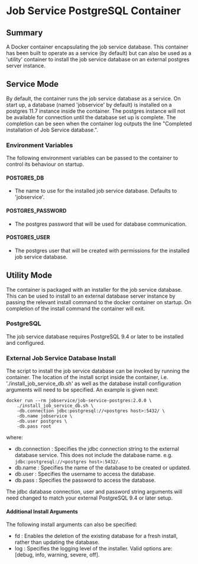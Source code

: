 # Job Service PostgreSQL Container

## Summary

A Docker container encapsulating the job service database. This container has been built to operate as a service (by default) but can also be used as a 'utility' container to install the job service database on an external postgres server instance.

## Service Mode

By default, the container runs the job service database as a service. On start up, a database (named 'jobservice' by default) is installed on a postgres 11.7 instance inside the container. The postgres instance will not be available for connection until the database set up is complete. The completion can be seen when the container log outputs the line "Completed installation of Job Service database.".

### Environment Variables

The following environment variables can be passed to the container to control its behaviour on startup.

#### POSTGRES_DB
- The name to use for the installed job service database. Defaults to 'jobservice'.

#### POSTGRES_PASSWORD

- The postgres password that will be used for database communication.

#### POSTGRES_USER

- The postgres user that will be created with permissions for the installed job service database.

## Utility Mode

The container is packaged with an installer for the job service database. This can be used to install to an external database server instance by passing the relevant install command to the docker container on startup. On completion of the install command the container will exit.

### PostgreSQL
The job service database requires PostgreSQL 9.4 or later to be installed and configured. 

### External Job Service Database Install

The script to install the job service database can be invoked by running the container. The location of the install script inside the container, i.e. './install_job_service_db.sh' as well as the database install configuration arguments will need to be specified. An example is given next:

	docker run --rm jobservice/job-service-postgres:2.0.0 \
	    ./install_job_service_db.sh \
	    -db.connection jdbc:postgresql://<postgres host>:5432/ \
	    -db.name jobservice \
	    -db.user postgres \
	    -db.pass root

where:

*   db.connection  : Specifies the jdbc connection string to the external database service. This does not include the database name.  e.g. `jdbc:postgresql://<postgres host>:5432/`.
*   db.name  :  Specifies the name of the database to be created or updated.
*   db.user  :  Specifies the username to access the database.
*   db.pass  :  Specifies the password to access the database.

The jdbc database connection, user and password string arguments will need changed to match your external PostgreSQL 9.4 or later setup.

#### Additional Install Arguments
The following install arguments can also be specified:

*   fd  :  Enables the deletion of the existing database for a fresh install, rather than updating the database.
*   log : Specifies the logging level of the installer. Valid options are: [debug, info, warning, severe, off].

